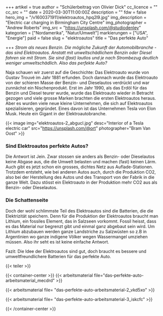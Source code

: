 +++
artikel = true
author = "Schülerbeitrag von Olivier Dick"
cc_licence = ""
cc_src = ""
date = 2020-03-30T11:00:00Z
description = ""
fdw = false
hero_img = "/v1600371911/elektroautos_hpq2l9.jpg"
img_description = "Electric car charging in Birmingham City Centre"
img_photographer = "Andrew Roberts"
img_src = "https://unsplash.com/@studiodenley"
kategorien = ["Nordamerika", "Natur/Umwelt"]
markierungen = ["USA", "Energie"]
paid = false
slug = "elektroautos"
title = "Das perfekte Auto"

+++
_Strom als neues Benzin. Die mögliche Zukunft der Automobilbranche - das sind Elektroautos. Anstatt mit unweltschädlichem Benzin oder Diesel fahren sie mit Strom. Sie sind (fast) lautlos und je nach Strombezug deutlich weniger umweltschädlich. Also das perfekte Auto?_

Naja schauen wir zuerst auf die Geschichte: Das Elektroauto wurde von Gustav Trouvé im Jahr 1881 erfunden. Doch dannach wurde das Elektroauto von der schieren Masse der Benzin- und Dieselautos verdrückt und war zunnächst ein Nischenprodukt. Erst im Jahr 1990, als das Erdöl für das Benzin und Diesel teurer wurde, wurde das Elektroauto wieder in Betracht gezogen und viele grosse Marken brachten die ersten Elektroautos heraus. Aber es wurden viele neue kleine Unternehmen, die sich auf Elektroautos spezialisieren, gegründet. Eines davon ist das Unternehmen Tesla von Elon Musk. Heute ein Gigant in der Elektroautobranche.

{{< image img="elektroautos-2_abgucl.jpg" desc="Interior of a Tesla electric car" src="https://unsplash.com/@ort" photographer="Bram Van Oost" >}}

### Sind Elektroautos perfekte Autos?

Die Antwort ist Jein. Zwar stossen sie anders als Benzin- oder Dieselautos keine Abgase aus, die die Umwelt belasten und machen (fast) keinen Lärm. Auch gibt es jetzt schon ein grosses, dichtes Netz aus Auflade-Stationen. Trotzdem entsteht, wie bei anderen Autos auch, durch die Produktion CO2, also bei der Herstellung des Autos und des Transport von der Fabrik in die ganze Welt. Dazu stösst ein Elektroauto in der Produktion mehr CO2 aus als Benzin- oder Dieselautos.

### Die Schattenseite

Doch der wohl schlimmste Teil des Elektroautos sind die Batterien, die die Elektrizität speichern. Denn für die Produktion der Elektroautos braucht man Lithium, ein fossiles Element, das in Salzseen vorkommt. Fossil heisst, dass es das Material nur begrenzt gibt und einmal ganz abgebaut sein wird. Um Lithium abzubauen werden ganze Landstriche zu Salzwüsten so z.B in Argentinien wo ganze indigene Völker wegen Wassermangel umziehen müssen. Also ihr seht es ist keine einfache Antwort.

Fazit: Die Idee der Elektroautos sind gut, doch braucht es bessere und umweltfreundlichere Batterien für das perfekte Auto.

{{< teiler >}}

{{< container-center >}}
{{< arbeitsmaterial file="das-perfekte-auto-arbeitsmaterial_mecdrd" >}}

{{< arbeitsmaterial file= "das-perfekte-auto-arbeitsmaterial-2_vkd5xo" >}}

{{< arbeitsmaterial file= "das-perfekte-auto-arbeitsmaterial-3_iskcfc" >}}

{{< /container-center >}}